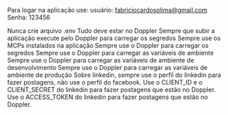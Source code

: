 Para logar na aplicação use:
usuário: fabriciocardosolima@gmail.com
Senha: 123456

Nunca crie arquivo .env 
Tudo deve estar no Doppler
Sempre que subir a aplicação execute pelo Doppler para carregar os segredos
Sempre use os MCPs instalados na aplicação
Sempre use o Doppler para carregar os segredos
Sempre use o Doppler para carregar as variáveis de ambiente
Sempre use o Doppler para carregar as variáveis de ambiente de desenvolvimento
Sempre use o Doppler para carregar as variáveis de ambiente de produção
Sobre linkedin, sempre use o perfil do linkedin para fazer postagens, não use o perfil do facebook.
Use o CLIENT_ID e o CLIENT_SECRET do linkedin para fazer postagens que estão no Doppler.
Use o ACCESS_TOKEN do linkedin para fazer postagens que estão no Doppler.